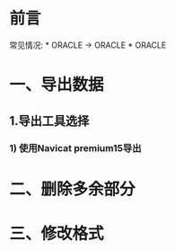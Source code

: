 前言
======================
常见情况:
	* ORACLE -> ORACLE
	* ORACLE 
# 一、导出数据
## 1.导出工具选择
### 1) 使用Navicat premium15导出

# 二、删除多余部分

# 三、修改格式
